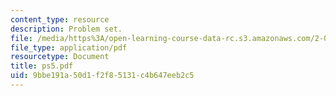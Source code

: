 ```yaml
---
content_type: resource
description: Problem set.
file: /media/https%3A/open-learning-course-data-rc.s3.amazonaws.com/2-068-computational-ocean-acoustics-13-853-spring-2003/9bbe191a50d1f2f85131c4b647eeb2c5_ps5.pdf
file_type: application/pdf
resourcetype: Document
title: ps5.pdf
uid: 9bbe191a-50d1-f2f8-5131-c4b647eeb2c5
---
```

